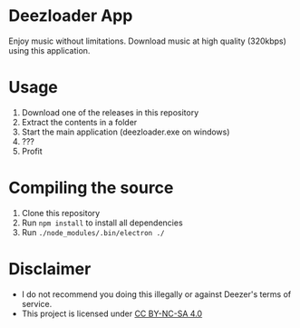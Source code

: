 # Deezloader App
Enjoy music without limitations. Download music at high quality (320kbps) using this application.

# Usage
1. Download one of the releases in this repository
2. Extract the contents in a folder
3. Start the main application (deezloader.exe on windows)
4. ???
5. Profit

# Compiling the source
1. Clone this repository
2. Run `npm install` to install all dependencies
3. Run `./node_modules/.bin/electron ./`

# Disclaimer
* I do not recommend you doing this illegally or against Deezer's terms of service.
* This project is licensed under [CC BY-NC-SA 4.0](https://creativecommons.org/licenses/by-nc-sa/4.0/)
